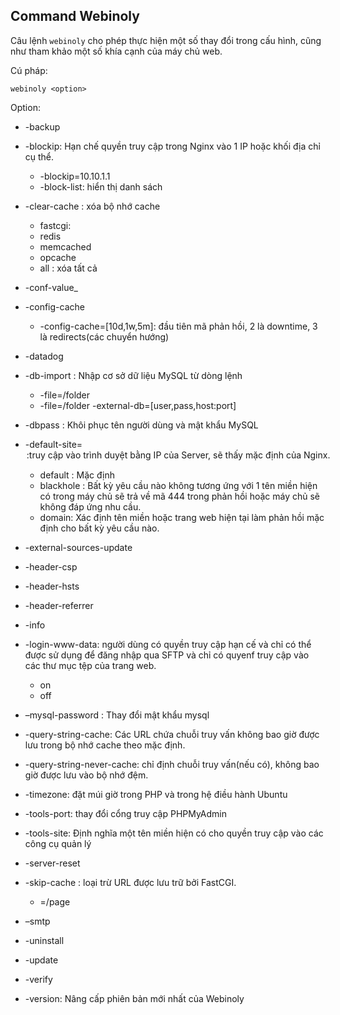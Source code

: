 ## Command Webinoly 
Câu lệnh `webinoly` cho phép thực hiện một số thay đổi trong cấu hình, cũng như tham khảo một số khía cạnh của máy chủ web.

Cú pháp:

`webinoly <option>`

Option:
* -backup 
* -blockip: Hạn chế quyền truy cập trong Nginx vào 1 IP hoặc khối địa chỉ cụ thể.
  * -blockip=10.10.1.1
  * -block-list: hiển thị danh sách
* -clear-cache : xóa bộ nhớ cache
  * fastcgi:
  * redis
  * memcached
  * opcache
  * all : xóa tất cả

* -conf-value_
* -config-cache
  * -config-cache=[10d,1w,5m]: đầu tiên mã phản hồi, 2 là downtime, 3 là redirects(các chuyển hướng)
* -datadog
* -db-import : Nhập cơ sở dữ liệu MySQL từ dòng lệnh
  * -file=/folder
  * -file=/folder -external-db=[user,pass,host:port]
* -dbpass : Khôi phục tên người dùng và mật khẩu MySQL 
* -default-site=<option>:truy cập vào trình duyệt bằng IP của Server, sẽ thấy mặc định của Nginx.
  * default : Mặc định
  * blackhole : Bất kỳ yêu cầu nào không tương ứng với 1 tên miền hiện có trong máy chủ sẽ trả về mã 444 trong phản hồi hoặc máy chủ sẽ không đáp ứng nhu cầu.
  * domain: Xác định tên miền hoặc trang web hiện tại làm phản hồi mặc định cho bất kỳ yêu cầu nào.
* -external-sources-update
* -header-csp
* -header-hsts
* -header-referrer
* -info
* -login-www-data: người dùng có quyền truy cập hạn cế và chỉ có thể được sử dụng để đăng nhập qua SFTP và chỉ có quyenf truy cập vào các thư mục tệp của trang web.
  * on
  * off
* –mysql-password : Thay đổi mật khẩu mysql
* -query-string-cache: Các URL chứa chuỗi truy vấn không bao giờ được lưu trong bộ nhớ cache theo mặc định. 
* -query-string-never-cache: chỉ định chuỗi truy vấn(nếu có), không bao giờ được lưu vào bộ nhớ đệm.
* -timezone: đặt múi giờ trong PHP và trong hệ điều hành Ubuntu
* -tools-port: thay đổi cổng truy cập PHPMyAdmin
* -tools-site: Định nghĩa một tên miền hiện có cho quyền truy cập vào các công cụ quản lý
* -server-reset
* -skip-cache : loại trừ URL được lưu trữ bởi FastCGI.
  * =/page
* –smtp
* -uninstall
* -update
* -verify
* -version: Nâng cấp phiên bản mới nhất của Webinoly

